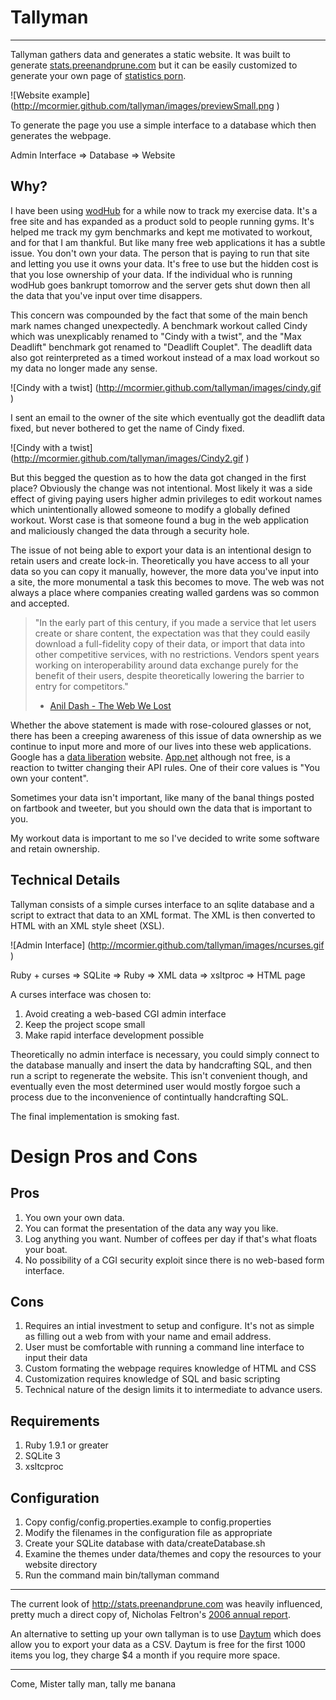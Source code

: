 
Tallyman
========
---

Tallyman gathers data and generates a static website. It was built to generate [stats.preenandprune.com](http://stats.preenandprune.com) but it can be easily customized to generate your own page of [statistics porn](http://chartporn.com).

![Website example] (http://mcormier.github.com/tallyman/images/previewSmall.png )

To generate the page you use a simple interface to a database which then generates the webpage.

Admin Interface => Database => Website 

Why?
-----------------------

I have been using [wodHub](http://wodhub.com/profiles/6534) for a while now to track my exercise data.  It's a free site and has expanded as a product sold to people running gyms. It's helped me track my gym benchmarks and kept me motivated to workout, and for that I am thankful. But like many free web applications it has a subtle issue.  You don't own your data. The person that is paying to run that site and letting you use it owns your data.  It's free to use but the hidden cost is that you lose ownership of your data.  If the individual who is running wodHub goes bankrupt tomorrow and the server gets shut down then all the data that you've input over time disappers.

This concern was compounded by the fact that some of the main bench mark names changed unexpectedly.  A benchmark workout called Cindy which was unexplicably renamed to "Cindy with a twist", and the "Max Deadlift" benchmark got renamed to "Deadlift Couplet".  The deadlift data also got reinterpreted as a timed workout instead of a max load workout so my data no longer made any sense. 

![Cindy with a twist] (http://mcormier.github.com/tallyman/images/cindy.gif )

I sent an email to the owner of the site which eventually got the deadlift data fixed, but never bothered to get the name of Cindy fixed.

![Cindy with a twist] (http://mcormier.github.com/tallyman/images/Cindy2.gif )

But this begged the question as to how the data got changed in the first place?  Obviously the change was not intentional.  Most likely it was a side effect of giving paying users higher admin privileges to edit workout names which unintentionally allowed someone to modify a globally defined workout.  Worst case is that someone found a bug in the web application and maliciously changed the data through a security hole.

The issue of not being able to export your data is an intentional design to retain users and create lock-in. Theoretically you have access to all your data so you can copy it manually, however, the more data you've input into a site, the more monumental a task this becomes to move. The web was not always a place where companies creating walled gardens was so common and accepted.

> "In the early part of this century, if you made a service that let users create or share content, the expectation was that they could easily download a full-fidelity copy of their data, or import that data into other competitive services, with no restrictions. Vendors spent years working on interoperability around data exchange purely for the benefit of their users, despite theoretically lowering the barrier to entry for competitors."
> - [Anil Dash - The Web We Lost](http://dashes.com/anil/2012/12/the-web-we-lost.html)

Whether the above statement is made with rose-coloured glasses or not, there has been a creeping awareness of this issue of data ownership as we continue to input more and more of our lives into these web applications.  Google has a [data liberation](http://www.dataliberation.org/) website.  [App.net](https://join.app.net/) although not free, is a reaction to twitter changing their API rules.  One of their core values is "You own your content". 

Sometimes your data isn't important, like many of the banal things posted on fartbook and tweeter, but you should own the data that is important to you.

My workout data is important to me so I've decided to write some software and retain ownership. 

Technical Details
--------------

Tallyman consists of a simple curses interface to an sqlite database and a script to extract that data to an XML format.  The XML is then converted to HTML with an XML style sheet (XSL).

![Admin Interface] (http://mcormier.github.com/tallyman/images/ncurses.gif )

Ruby + curses => SQLite => Ruby => XML data => xsltproc => HTML page


A curses interface was chosen to: 

1. Avoid creating a web-based CGI admin interface 
2. Keep the project scope small
3. Make rapid interface development possible

Theoretically no admin interface is necessary, you could simply connect to the database manually and insert the data by handcrafting SQL, and then run a script to regenerate the website. This isn't convenient though, and eventually even the most determined user would mostly forgoe such a process due to the inconvenience of contintually handcrafting SQL.

The final implementation is smoking fast.



Design Pros and Cons
====================

Pros
----
1. You own your own data.
2. You can format the presentation of the data any way you like.
3. Log anything you want. Number of coffees per day if that's what floats your boat.
4. No possibility of a CGI security exploit since there is no web-based form interface.


Cons
----
1. Requires an intial investment to setup and configure.  It's not as simple as filling out a web from with your name and email address.
2. User must be comfortable with running a command line interface to input their data
3. Custom formating the webpage requires knowledge of HTML and CSS
4. Customization requires knowledge of SQL and basic scripting
5. Technical nature of the design limits it to intermediate to advance users.

Requirements
--------------
1. Ruby 1.9.1 or greater
2. SQLite 3
3. xsltcproc


Configuration
-------------
1. Copy config/config.properties.example to config.properties
2. Modify the filenames in the configuration file as appropriate
3. Create your SQLite database with data/createDatabase.sh
4. Examine the themes under data/themes and copy the resources to your website directory
5. Run the command main bin/tallyman command


--------------------------------------------------------------------
The current look of http://stats.preenandprune.com was heavily influenced, pretty much a direct copy of, Nicholas Feltron's [2006 annual report](http://feltron.com/ar06_01.html).

An alternative to setting up your own tallyman is to use [Daytum](http://daytum.com/) which does allow you to export your data as a CSV.  Daytum is free for the first 1000 items you log, they charge $4 a month if you require more space.


--------------------------------------------------------------------
Come, Mister tally man, tally me banana

